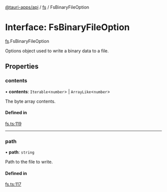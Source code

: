 [@tauri-apps/api](../README.md) / [fs](../modules/fs.md) / FsBinaryFileOption

# Interface: FsBinaryFileOption

[fs](../modules/fs.md).FsBinaryFileOption

Options object used to write a binary data to a file.

## Properties

### contents

• **contents**: `Iterable`<`number`\> \| `ArrayLike`<`number`\>

The byte array contents.

#### Defined in

[fs.ts:119](https://github.com/tauri-apps/tauri/blob/787ea09/tooling/api/src/fs.ts#L119)

___

### path

• **path**: `string`

Path to the file to write.

#### Defined in

[fs.ts:117](https://github.com/tauri-apps/tauri/blob/787ea09/tooling/api/src/fs.ts#L117)
